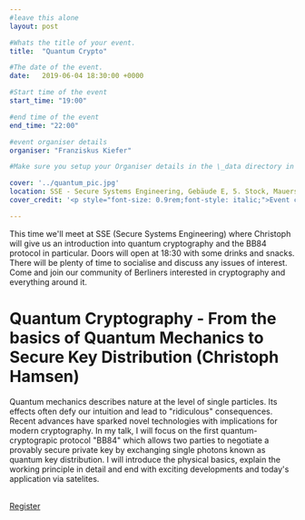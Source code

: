 ```yaml
---
#leave this alone
layout: post

#Whats the title of your event.
title:  "Quantum Crypto"

#The date of the event. 
date:   2019-06-04 18:30:00 +0000

#Start time of the event
start_time: "19:00"

#end time of the event
end_time: "22:00"

#event organiser details
organiser: "Franziskus Kiefer"

#Make sure you setup your Organiser details in the \_data directory in the organisers.yml file

cover: '../quantum_pic.jpg'
location: SSE - Secure Systems Engineering, Gebäude E, 5. Stock, Mauerstraße 78-80, 10117 Berlin
cover_credit: '<p style="font-size: 0.9rem;font-style: italic;">Event cover photo: <a href="https://www.flickr.com/photos/44124348109@N01/39188583425">"A Wafer of the Latest D-Wave Quantum Computers"</a><span> by <a href="https://www.flickr.com/photos/44124348109@N01">jurvetson</a></span> is licensed under <a href="https://creativecommons.org/licenses/by/2.0/?ref=ccsearch&atype=html" style="margin-right: 5px;">CC BY 2.0</a><a href="https://creativecommons.org/licenses/by/2.0/?ref=ccsearch&atype=html" target="_blank" rel="noopener noreferrer" style="display: inline-block;white-space: none;opacity: .7;margin-top: 2px;margin-left: 3px;height: 22px !important;"><img style="height: inherit;margin-right: 3px;display: inline-block;" src="https://search.creativecommons.org/static/img/cc_icon.svg" /><img style="height: inherit;margin-right: 3px;display: inline-block;" src="https://search.creativecommons.org/static/img/cc-by_icon.svg" /></a></p>'

---
```


This time we'll meet at SSE (Se­cure Sys­tems En­gi­neer­ing) where Christoph will give us an introduction into quantum cryptography and the BB84 protocol in particular.
Doors will open at 18:30 with some drinks and snacks. There will be plenty of time to socialise and discuss any issues of interest.
Come and join our community of Berliners interested in cryptography and everything around it.

# Quantum Cryptography - From the basics of Quantum Mechanics to Secure Key Distribution (Christoph Hamsen)
Quantum mechanics describes nature at the level of single particles. Its effects often defy our intuition and lead to "ridiculous" consequences. Recent advances have sparked novel technologies with implications for modern cryptography. In my talk, I will focus on the first quantum-cryptograpic protocol "BB84" which allows two parties to negotiate a provably secure private key by exchanging single photons known as quantum key distribution. I will introduce the physical basics, explain the working principle in detail and end with exciting developments and today's application via satelites.

<br/>
<a href=' https://www.eventbrite.co.uk/e/berlin-crypto-from-the-basics-of-quantum-mechanics-to-secure-key-distribution-tickets-62088318833?ref=estw' class="button button-primary">Register</a>
